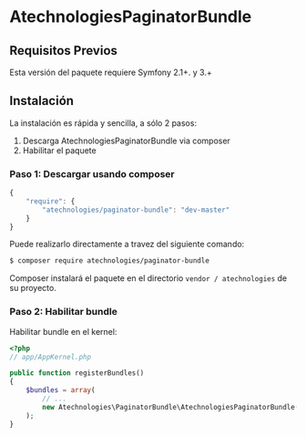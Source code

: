 AtechnologiesPaginatorBundle
========================

## Requisitos Previos

Esta versión del paquete requiere Symfony 2.1+. y 3.+

## Instalación

La instalación es rápida y sencilla, a sólo 2 pasos:

1. Descarga AtechnologiesPaginatorBundle via composer
2. Habilitar el paquete

### Paso 1: Descargar usando composer

```js
{
    "require": {
        "atechnologies/paginator-bundle": "dev-master"
    }
}
```

Puede realizarlo directamente a travez del siguiente comando:

``` bash
$ composer require atechnologies/paginator-bundle
```

Composer instalará el paquete en el directorio `vendor / atechnologies` de su proyecto.

### Paso 2: Habilitar bundle

Habilitar bundle en el kernel:

``` php
<?php
// app/AppKernel.php

public function registerBundles()
{
    $bundles = array(
        // ...
        new Atechnologies\PaginatorBundle\AtechnologiesPaginatorBundle(),
    );
}
```